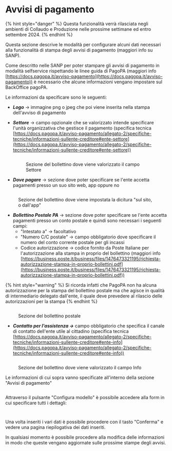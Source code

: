 # Avvisi di pagamento

{% hint style="danger" %}
Questa funzionalità verrà rilasciata negli ambienti di Collaudo e Produzione nelle prossime settimane ed entro settembre 2024.
{% endhint %}

Questa sezione descrive le modalità per configurare alcuni dati necessari alla funzionalità di stampa degli avvisi di pagamento (maggiori info su SANP).

Come descritto nelle SANP per poter stampare gli avvisi di pagamento in modalità selfservice rispettando le linee guida di PagoPA (maggiori info [https://docs.pagopa.it/avviso-pagamento](https://docs.pagopa.it/avviso-pagamento)) è necessario che alcune informazioni vengano impostare sul BackOffice pagoPA.

Le informazioni da specificare sono le seguenti:

* _**Logo**_ -> immagine png o jpeg che poi viene inserita nella stampa dell'avviso di pagamento
*   _**Settore**_ -> campo opzionale che se valorizzato intende specificare l'unità organizzativa che gestisce il pagamento (specifica tecnica [https://docs.pagopa.it/avviso-pagamento/allegato-2/specifiche-tecniche/informazioni-sullente-creditore#ente-settore](https://docs.pagopa.it/avviso-pagamento/allegato-2/specifiche-tecniche/informazioni-sullente-creditore#ente-settore))



    <figure><img src="../../.gitbook/assets/Screenshot 2024-06-06 alle 12.52.36.png" alt=""><figcaption><p>Sezione del bollettino dove viene valorizzato il campo Settore</p></figcaption></figure>


* _**Dove pagare**_ -> sezione dove poter specificare se l'ente accetta pagamenti presso un suo sito web, app oppure no

<figure><img src="../../.gitbook/assets/Screenshot 2024-06-06 alle 14.09.40.png" alt=""><figcaption><p>Sezione del bollettino dove viene impostata la dicitura "sul sito, o dall'app" </p></figcaption></figure>

* _**Bollettino Postale PA**_ -> sezione dove poter specificare se l'ente accetta pagamenti presso un conto postale e quindi sono necessari i seguenti campi:
  * "Intestato a" -> facoltativo
  * "Numero C/C postale" -> campo obbligatorio dove specificare il numero del conto corrente postale per gli incassi
  * Codice autorizzazione -> codice fornito da Poste Italiane per l'autorizzazione alla stampa in proprio del bollettino (maggiori info [https://business.poste.it/business/files/1476473321195/richiesta-autorizzazione-stampa-in-proprio-bollettini.pdf](https://business.poste.it/business/files/1476473321195/richiesta-autorizzazione-stampa-in-proprio-bollettini.pdf))

{% hint style="warning" %}
Si ricorda infatti che PagoPA non ha alcuna autorizzazione per la stampa del bollettino postale ma che agisce in qualità di intermediario delegato dall'ente, il quale deve prevedere al rilascio delle autorizzazioni per la stampa
{% endhint %}

<figure><img src="../../.gitbook/assets/image (212).png" alt=""><figcaption><p>Sezione del bollettino postale</p></figcaption></figure>

* _**Contatto per l'assistenza ->**_ campo obbligatorio che specifica il canale di contatto dell'ente utile al cittadino (specifica tecnica [https://docs.pagopa.it/avviso-pagamento/allegato-2/specifiche-tecniche/informazioni-sullente-creditore#ente-info](https://docs.pagopa.it/avviso-pagamento/allegato-2/specifiche-tecniche/informazioni-sullente-creditore#ente-info))

<figure><img src="../../.gitbook/assets/Screenshot 2024-06-06 alle 14.17.12.png" alt=""><figcaption><p>Sezione del bollettino dove viene valorizzato il campo Info</p></figcaption></figure>



Le informazioni di cui sopra vanno specificate all'interno della sezione "Avvisi di pagamento"

<figure><img src="../../.gitbook/assets/image (213).png" alt=""><figcaption></figcaption></figure>

Attraverso il pulsante "Configura modello" è possibile accedere alla form in cui specificare tutti i dettagli:

<figure><img src="../../.gitbook/assets/image (214).png" alt=""><figcaption></figcaption></figure>

<figure><img src="../../.gitbook/assets/image (218).png" alt=""><figcaption></figcaption></figure>

Una volta inseriti i vari dati è possibile procedere con il tasto "Conferma" e vedere una pagina riepilogativa dei dati inseriti.

In qualsiasi momento è possibile procedere alla modifica delle informazioni in modo che queste vengano aggiornate sulle prossime stampe degli avvisi.&#x20;

<figure><img src="../../.gitbook/assets/image (219).png" alt=""><figcaption></figcaption></figure>

